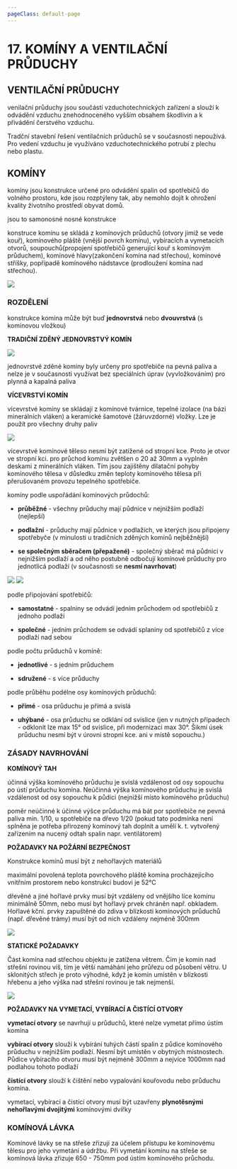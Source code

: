 ```yaml
---
pageClass: default-page
---
```


# 17. KOMÍNY A VENTILAČNÍ PRŮDUCHY

## VENTILAČNÍ PRŮDUCHY

venilační průduchy jsou součástí vzduchotechnických zařízení a slouží k odvádění vzduchu znehodnoceného vyšším obsahem škodlivin a k přivádění čerstvého vzduchu.

Tradční stavební řešení ventilačních průduchů se v současnosti nepoužívá. Pro vedení vzduchu je využíváno vzduchotechnického potrubí z plechu nebo plastu.

## KOMÍNY

komíny jsou konstrukce určené pro odvádění spalin od spotřebičů do volného prostoru, kde jsou rozptýleny tak, aby nemohlo dojít k ohrožení kvality životního prostředí obyvat domů.

jsou to samonosné nosné konstrukce

konstruce komínu se skládá z komínových průduchů (otvory jimiž se vede kouř), komínového pláště (vnější povrch komínu), vybíracích a vymetacích otvorů, soupouchů(propojení spotřebičů generující kouř s komínovým průduchem), komínové hlavy(zakončení komína nad střechou), komínové stříšky, popřípadě komínového nádstavce (prodloužení komína nad střechou).

<img class="centered_image" src="/images/pos/17/nazvoslovykomina.jpg" />

### ROZDĚLENÍ

konstrukce komína může být buď **jednovrstvá** nebo **dvouvrstvá** (s komínovou vložkou)

**TRADIČNÍ ZDĚNÝ JEDNOVRSTVÝ KOMÍN**

<img class="centered_image" src="/images/pos/17/zdenykomin.jpg" />

jednovrstvé zděné komíny byly určeny pro spotřebiče na pevná paliva a nelze je v současnosti využívat bez speciálních úprav (vyvložkováním) pro plynná a kapalná paliva

**VÍCEVRSTVÍ KOMÍN**

vícevrstvé komíny se skládají z komínové tvárnice, tepelné izolace (na bázi minerálních vláken) a keramické šamotové (žáruvzdorné) vložky. Lze je použít pro všechny druhy paliv

<img class="centered_image" src="/images/pos/17/vicevrstvy.jpg" />

vícevrstvé komínové těleso nesmí být zatížené od stropní kce. Proto je otvor ve stropní kci. pro průchod komínu zvětšen o 20 až 30mm a vyplněn deskami z minerálních vláken. Tím jsou zajištěny dilatační pohyby komínového tělesa v důsledku změn teploty komínového tělesa při přerušovaném provozu tepelného spotřebiče.

komíny podle uspořádání komínových průdochů:

- **průběžné** - všechny průduchy mají půdnice v nejnižším podlaží (nejlepší)

- **podlažní** - průduchy mají půdnice v podlažích, ve kterých jsou připojeny spotřebyče (v minulosti u tradičních zděných komínů nejběžnější)

- **se společným sběračem (přepažené)** - společný sběrač má půdnici v nejnižším podlaží a od něho postubně odbočují komínové průduchy pro jednotlicá podlaží (v současnosti se **nesmí navrhovat**)

<img class="centered_image" src="/images/pos/17/rozdeleni1.jpg" />

<img class="centered_image" src="/images/pos/17/rozdeleni2.jpg" />

podle připojování spotřebičů:

- **samostatné** - spalniny se odvádí jedním průchodem od spotřebičů z jednoho podlaží

- **společné** - jedním průchodem se odvádí splaniny od spotřebičů z více podlaží nad sebou

podle počtu průduchů v komíně:

- **jednotlivé** - s jedním průduchem

- **sdružené** - s více průduchy 

podle průběhu podélne osy komínových průduchů:

- **přímé** - osa průduchu je přímá a svislá

- **uhýbané** - osa průduchu se odklání od svislice (jen v nutných případech - odklonit lze max 15° od svislice, při modernizaci max 30°. Šikmí úsek průduchu nesmí být v úrovni stropní kce. ani v místě sopouchu.)

### ZÁSADY NAVRHOVÁNÍ

**KOMÍNOVÝ TAH**

účinná výška komínového průduchu je svislá vzdálenost od osy sopouchu po ústí průduchu komína. Neúčinná výška komínového průduchu je svislá vzdálenost od osy sopouchu k půdici (nejnižší místo komínového průduchu)

poměr neúčinné k účinné výšce průduchu má bát por spotřebiče ne pevná paliva min. 1/10, u spotřebiče na dřevo 1/20 (pokud tato podmínka není splněna je potřeba přirozený komínový tah doplnit a umělí k. t. vytvořený zařízením na nucený odtah spalin napr. ventilátorem)

**POŽADAVKY NA POŽÁRNÍ BEZPEČNOST**

Konstrukce komínů musí být z nehořlavých materiálů

maximální povolená teplota povrchového pláště komína procházejícího vnitřním prostorem nebo konstrukcí budovi je 52°C

dřevěné a jiné hořlavé prvky musí být vzdáleny od vnějšího líce komínu minimálně 50mm, nebo musí byt hořlavý prvek chráněn např. obkladem. Hořlavé kční. prvky zapuštěné do zdiva v blízkosti komínových průduchů (např. dřevěné trámy) musí být od nich vzdáleny nejméně 300mm

<img class="centered_image" src="/images/pos/17/tramy.jpg" />

**STATICKÉ POŽADAVKY**

Část komína nad střechou objektu je zatížena větrem. Čím je komín nad střešní rovinou víš, tím je větší namáhání jeho průřezu od působení větru. U sklonitých střech je proto výhodné, když je komín umístěn v blízkosti hřebenu a jeho výška nad střešní rovinou je tak nejmenší.

<img class="centered_image" src="/images/pos/17/vyskakomina.jpg" />

**POŽADAVKY NA VYMETACÍ, VYBÍRACÍ A ČISTÍCÍ OTVORY**

**vymetací otvory** se navrhují u průduchů, které nelze vymetat přímo ústím komína

**vybírací otvory** slouží k vybírání tuhých částí spalin z půdice komínového průduchu v nejnižším podlaží. Nesmí být umístěn v obytných místnostech. Půdice vybíracího otvoru musí být nejméně 300mm a nejvíce 1000mm nad podlahou tohoto podlaží

**čistící otvory** slouží k čištění nebo vypalování kouřovodu nebo průduchu komína.

vymetací, vybírací a čistící otvory musí být uzavřeny **plynotěsnými nehořlavými dvojitými** komínovými dvířky 

### KOMÍNOVÁ LÁVKA

Komínové lávky se na střeše zřizují za účelem přístupu ke komínovému tělesu pro jeho vymetání a údržbu. Při vymetání komínu na střeše se komínová lávka zřizuje 650 - 750mm pod ústím komínového průchodu.
